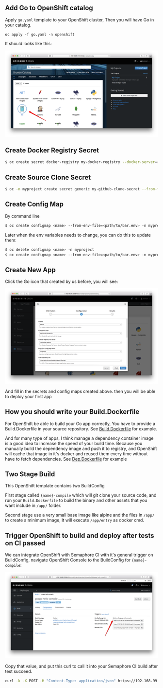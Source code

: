 ## Add Go to OpenShift catalog

Apply `go.yaml` template to your OpenShift cluster, Then you will have Go in your catalog.

```
oc apply -f go.yaml -n openshift
```

It should looks like this:

![openshift_catalog_go](./files/openshift_catalog_go.png)


## Create Docker Registry Secret

```bash
$ oc create secret docker-registry my-docker-registry --docker-server=<server> --docker-username=<username> --docker-password=<password> --docker-email=<email>
```

## Create Source Clone Secret

```bash
$ oc -n myproject create secret generic my-github-clone-secret --from-file=ssh-privatekey=<path/to/ssh/private/key> --type=kubernetes.io/ssh-auth
```

## Create Config Map

By command line

```bash
$ oc create configmap <name> --from-env-file=<path/to/bar.env> -n myproject
```

Later when the env variables needs to change, you can do this to update them:

```bash
$ oc delete configmap <name> -n myproject
$ oc create configmap <name> --from-env-file=<path/to/bar.env> -n myproject
```

## Create New App

Click the Go icon that created by us before, you will see:

![new_app](./files/new_app.png)

And fill in the secrets and config maps created above. then you will be able to deploy your first app


## How you should write your Build.Dockerfile

For OpenShift be able to build your Go app correctly, You have to provide a Build.Dockerfile in your source repository. See [Build.Dockerfile](./app1/Build.Dockerfile) for example.

And for many type of apps, I think manage a dependency container image is a good idea to increase the speed of your build time. Because you manually build the dependency image and push it to registry, and OpenShift will cache that image in it's docker and reused them every time without have to fetch dependencies. See [Dep.Dockerfile](./app1/Dep.Dockerfile) for example

## Two Stage Build

This OpenShift template contains two BuildConfig

First stage called `{name}-compile` which will git clone your source code, and run your `Build.Dockerfile` to build the binary and other assets that you want include in `/app/` folder.

Second stage use a very small base image like alpine and the files in `/app/` to create a minimum image, It will execute `/app/entry` as docker cmd.

## Trigger OpenShift to build and deploy after tests on CI passed

We can integrate OpenShift with Semaphore CI with it's general trigger on BuildConfig, navigate OpenShift Console to the BuildConfig for `{name}-compile`:

![general_web_hook](./files/general_web_hook.png)

Copy that value, and put this curl to call it into your Semaphore CI build after test succeed.

```bash
curl -k -X POST -H "Content-Type: application/json" https://192.168.99.100:8443/oapi/v1/namespaces/myproject/buildconfigs/goapp-hello-compile/webhooks/fluuRF2rFY5RcIBeipj3/generic
```
